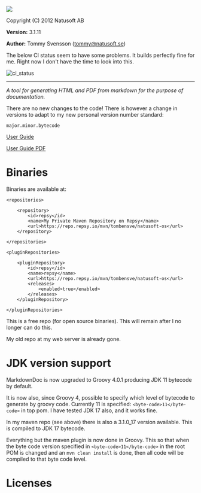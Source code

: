 ![](https://download.natusoft.se/Images/MarkdownDoc/MarkdownDoc.png)

Copyright (C) 2012 Natusoft AB

__Version:__ 3.1.11

__Author:__ Tommy Svensson (tommy@natusoft.se)

The below CI status seem to have some problems. It builds perfectly fine for me. 
Right now I don't have the time to look into this.

![ci_status](https://github.com/tombensve/MarkdownDoc/actions/workflows/maven.yml/badge.svg?branch=master)

----

_A tool for generating HTML and PDF from markdown for the purpose of documentation._

There are no new changes to the code! There is however a change in versions to adapt
to my new personal version number standard: 

    major.minor.bytecode 

[User Guide](https://github.com/tombensve/MarkdownDoc/blob/master/Docs/MarkdownDoc-User-Guide.md)

[User Guide PDF](https://github.com/tombensve/MarkdownDoc/blob/master/Docs/MarkdownDoc-User-Guide.pdf)

# Binaries

Binaries are available at:

    <repositories>

        <repository>
            <id>repsy</id>
            <name>My Private Maven Repository on Repsy</name>
            <url>https://repo.repsy.io/mvn/tombensve/natusoft-os</url>
        </repository>

    </repositories>

    <pluginRepositories>

        <pluginRepository>
            <id>repsy</id>
            <name>repsy</name>
            <url>https://repo.repsy.io/mvn/tombensve/natusoft-os</url>
            <releases>
                <enabled>true</enabled>
            </releases>
        </pluginRepository>

    </pluginRepositories>

This is a free repo (for open source binaries). This will remain after I no longer can do this.

My old repo at my web server is already gone.

# JDK version support

MarkdownDoc is now upgraded to Groovy 4.0.1 producing JDK 11 bytecode by default. 

It is now also, since Groovy 4, possible to specify which level of bytecode to generate by groovy code. Currently 11 is specified: `<byte-code>11</byte-code>` in top pom. I have tested JDK 17 also, and it works fine. 

In my maven repo (see above) there is also a 3.1.0_17 version available. This is 
compiled to JDK 17 bytecode.

Everything but the maven plugin is now done in Groovy. This so that when the byte code version specified in `<byte-code>11</byte-code>` in the root POM is changed and an `mvn clean install` is done, then all code will be compiled to that byte code level.

# Licenses
